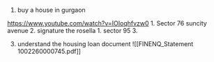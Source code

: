 1. buy a house in gurgaon

https://www.youtube.com/watch?v=IOIoqhfvzw0
	1. Sector 76 suncity avenue 
	2. signature the rosella
		1. sector 95
	3. 

3. understand the housing loan document ![[FINENQ_Statement 1002260000745.pdf]]